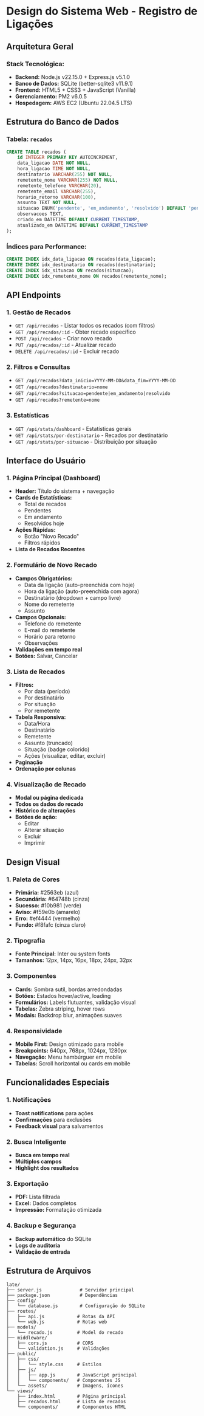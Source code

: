 # Design do Sistema Web - Registro de Ligações

## Arquitetura Geral

### Stack Tecnológica:
- **Backend:** Node.js v22.15.0 + Express.js v5.1.0
- **Banco de Dados:** SQLite (better-sqlite3 v11.9.1)
- **Frontend:** HTML5 + CSS3 + JavaScript (Vanilla)
- **Gerenciamento:** PM2 v6.0.5
- **Hospedagem:** AWS EC2 (Ubuntu 22.04.5 LTS)

## Estrutura do Banco de Dados

### Tabela: `recados`
```sql
CREATE TABLE recados (
    id INTEGER PRIMARY KEY AUTOINCREMENT,
    data_ligacao DATE NOT NULL,
    hora_ligacao TIME NOT NULL,
    destinatario VARCHAR(255) NOT NULL,
    remetente_nome VARCHAR(255) NOT NULL,
    remetente_telefone VARCHAR(20),
    remetente_email VARCHAR(255),
    horario_retorno VARCHAR(100),
    assunto TEXT NOT NULL,
    situacao ENUM('pendente', 'em_andamento', 'resolvido') DEFAULT 'pendente',
    observacoes TEXT,
    criado_em DATETIME DEFAULT CURRENT_TIMESTAMP,
    atualizado_em DATETIME DEFAULT CURRENT_TIMESTAMP
);
```

### Índices para Performance:
```sql
CREATE INDEX idx_data_ligacao ON recados(data_ligacao);
CREATE INDEX idx_destinatario ON recados(destinatario);
CREATE INDEX idx_situacao ON recados(situacao);
CREATE INDEX idx_remetente_nome ON recados(remetente_nome);
```

## API Endpoints

### 1. Gestão de Recados
- `GET /api/recados` - Listar todos os recados (com filtros)
- `GET /api/recados/:id` - Obter recado específico
- `POST /api/recados` - Criar novo recado
- `PUT /api/recados/:id` - Atualizar recado
- `DELETE /api/recados/:id` - Excluir recado

### 2. Filtros e Consultas
- `GET /api/recados?data_inicio=YYYY-MM-DD&data_fim=YYYY-MM-DD`
- `GET /api/recados?destinatario=nome`
- `GET /api/recados?situacao=pendente|em_andamento|resolvido`
- `GET /api/recados?remetente=nome`

### 3. Estatísticas
- `GET /api/stats/dashboard` - Estatísticas gerais
- `GET /api/stats/por-destinatario` - Recados por destinatário
- `GET /api/stats/por-situacao` - Distribuição por situação

## Interface do Usuário

### 1. Página Principal (Dashboard)
- **Header:** Título do sistema + navegação
- **Cards de Estatísticas:**
  - Total de recados
  - Pendentes
  - Em andamento
  - Resolvidos hoje
- **Ações Rápidas:**
  - Botão "Novo Recado"
  - Filtros rápidos
- **Lista de Recados Recentes**

### 2. Formulário de Novo Recado
- **Campos Obrigatórios:**
  - Data da ligação (auto-preenchida com hoje)
  - Hora da ligação (auto-preenchida com agora)
  - Destinatário (dropdown + campo livre)
  - Nome do remetente
  - Assunto
- **Campos Opcionais:**
  - Telefone do remetente
  - E-mail do remetente
  - Horário para retorno
  - Observações
- **Validações em tempo real**
- **Botões:** Salvar, Cancelar

### 3. Lista de Recados
- **Filtros:**
  - Por data (período)
  - Por destinatário
  - Por situação
  - Por remetente
- **Tabela Responsiva:**
  - Data/Hora
  - Destinatário
  - Remetente
  - Assunto (truncado)
  - Situação (badge colorido)
  - Ações (visualizar, editar, excluir)
- **Paginação**
- **Ordenação por colunas**

### 4. Visualização de Recado
- **Modal ou página dedicada**
- **Todos os dados do recado**
- **Histórico de alterações**
- **Botões de ação:**
  - Editar
  - Alterar situação
  - Excluir
  - Imprimir

## Design Visual

### 1. Paleta de Cores
- **Primária:** #2563eb (azul)
- **Secundária:** #64748b (cinza)
- **Sucesso:** #10b981 (verde)
- **Aviso:** #f59e0b (amarelo)
- **Erro:** #ef4444 (vermelho)
- **Fundo:** #f8fafc (cinza claro)

### 2. Tipografia
- **Fonte Principal:** Inter ou system fonts
- **Tamanhos:** 12px, 14px, 16px, 18px, 24px, 32px

### 3. Componentes
- **Cards:** Sombra sutil, bordas arredondadas
- **Botões:** Estados hover/active, loading
- **Formulários:** Labels flutuantes, validação visual
- **Tabelas:** Zebra striping, hover rows
- **Modais:** Backdrop blur, animações suaves

### 4. Responsividade
- **Mobile First:** Design otimizado para mobile
- **Breakpoints:** 640px, 768px, 1024px, 1280px
- **Navegação:** Menu hambúrguer em mobile
- **Tabelas:** Scroll horizontal ou cards em mobile

## Funcionalidades Especiais

### 1. Notificações
- **Toast notifications** para ações
- **Confirmações** para exclusões
- **Feedback visual** para salvamentos

### 2. Busca Inteligente
- **Busca em tempo real**
- **Múltiplos campos**
- **Highlight dos resultados**

### 3. Exportação
- **PDF:** Lista filtrada
- **Excel:** Dados completos
- **Impressão:** Formatação otimizada

### 4. Backup e Segurança
- **Backup automático** do SQLite
- **Logs de auditoria**
- **Validação de entrada**

## Estrutura de Arquivos

```
late/
├── server.js              # Servidor principal
├── package.json           # Dependências
├── config/
│   └── database.js        # Configuração do SQLite
├── routes/
│   ├── api.js            # Rotas da API
│   └── web.js            # Rotas web
├── models/
│   └── recado.js         # Model do recado
├── middleware/
│   ├── cors.js           # CORS
│   └── validation.js     # Validações
├── public/
│   ├── css/
│   │   └── style.css     # Estilos
│   ├── js/
│   │   ├── app.js        # JavaScript principal
│   │   └── components/   # Componentes JS
│   └── assets/           # Imagens, ícones
└── views/
    ├── index.html        # Página principal
    ├── recados.html      # Lista de recados
    └── components/       # Componentes HTML
```

